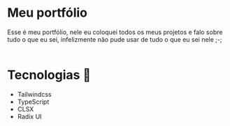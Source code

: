 # Meu portfólio
  Esse é meu portfólio, nele eu coloquei todos os meus projetos e falo sobre tudo o que eu sei, infelizmente não pude usar de tudo o que eu sei nele ;-;
<br/>
<br/>

# Tecnologias 🚀
- Tailwindcss
- TypeScript
- CLSX
- Radix UI




